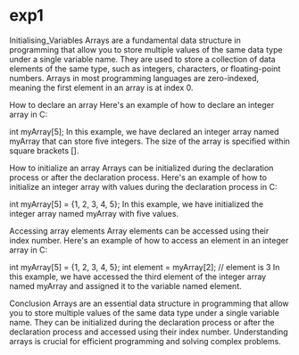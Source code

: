 # exp1
Initialising_Variables
Arrays are a fundamental data structure in programming that allow you to store multiple values of the same data type under a single variable name. They are used to store a collection of data elements of the same type, such as integers, characters, or floating-point numbers. Arrays in most programming languages are zero-indexed, meaning the first element in an array is at index 0.

How to declare an array
Here's an example of how to declare an integer array in C:

int myArray[5];
In this example, we have declared an integer array named myArray that can store five integers. The size of the array is specified within square brackets [].

How to initialize an array
Arrays can be initialized during the declaration process or after the declaration process. Here's an example of how to initialize an integer array with values during the declaration process in C:

int myArray[5] = {1, 2, 3, 4, 5};
In this example, we have initialized the integer array named myArray with five values.

Accessing array elements
Array elements can be accessed using their index number. Here's an example of how to access an element in an integer array in C:

int myArray[5] = {1, 2, 3, 4, 5};
int element = myArray[2]; // element is 3
In this example, we have accessed the third element of the integer array named myArray and assigned it to the variable named element.

Conclusion
Arrays are an essential data structure in programming that allow you to store multiple values of the same data type under a single variable name. They can be initialized during the declaration process or after the declaration process and accessed using their index number. Understanding arrays is crucial for efficient programming and solving complex problems.
